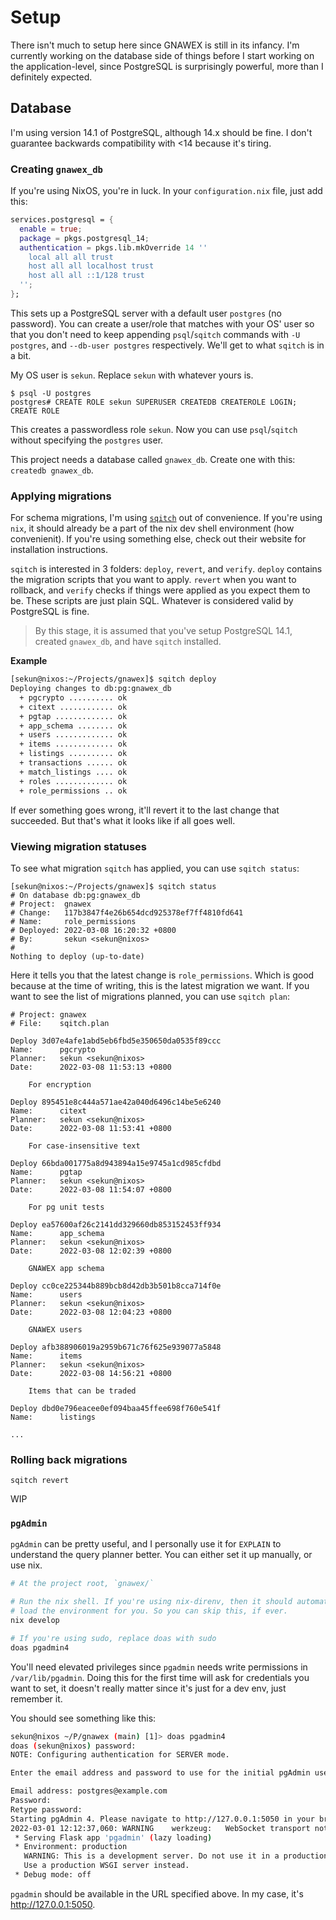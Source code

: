 # Setup

There isn't much to setup here since GNAWEX is still in its infancy. I'm
currently working on the database side of things before I start working on the
application-level, since PostgreSQL is surprisingly powerful, more than I
definitely expected.

## Database

I'm using version 14.1 of PostgreSQL, although 14.x should be fine. I don't
guarantee backwards compatibility with <14 because it's tiring.

### Creating `gnawex_db`

If you're using NixOS, you're in luck. In your `configuration.nix` file, just
add this:

```nix
services.postgresql = {
  enable = true;
  package = pkgs.postgresql_14;
  authentication = pkgs.lib.mkOverride 14 ''
    local all all trust
    host all all localhost trust
    host all all ::1/128 trust
  '';
};
```

This sets up a PostgreSQL server with a default user `postgres` (no password).
You can create a user/role that matches with your OS' user so that you don't
need to keep appending `psql`/`sqitch` commands with `-U postgres`, and
`--db-user postgres` respectively. We'll get to what `sqitch` is in a bit.

My OS user is `sekun`. Replace `sekun` with whatever yours is.

```
$ psql -U postgres
postgres# CREATE ROLE sekun SUPERUSER CREATEDB CREATEROLE LOGIN;
CREATE ROLE
```

This creates a passwordless role `sekun`. Now you can use `psql`/`sqitch`
without specifying the `postgres` user.

This project needs a database called `gnawex_db`. Create one with this:
`createdb gnawex_db`.

### Applying migrations

For schema migrations, I'm using [`sqitch`](https://sqitch.org) out of
convenience. If you're using `nix`, it should already be a part of the nix
dev shell environment (how convenienit). If you're using something else, check
out their website for installation instructions.

`sqitch` is interested in 3 folders: `deploy`, `revert`, and `verify`. `deploy`
contains the migration scripts that you want to apply. `revert` when you want
to rollback, and `verify` checks if things were applied as you expect them to
be. These scripts are just plain SQL. Whatever is considered valid by
PostgreSQL is fine.

> By this stage, it is assumed that you've setup PostgreSQL 14.1, created
> `gnawex_db`, and have `sqitch` installed.

**Example**

```sh
[sekun@nixos:~/Projects/gnawex]$ sqitch deploy
Deploying changes to db:pg:gnawex_db
  + pgcrypto .......... ok
  + citext ............ ok
  + pgtap ............. ok
  + app_schema ........ ok
  + users ............. ok
  + items ............. ok
  + listings .......... ok
  + transactions ...... ok
  + match_listings .... ok
  + roles ............. ok
  + role_permissions .. ok
```

If ever something goes wrong, it'll revert it to the last change that succeeded.
But that's what it looks like if all goes well.

### Viewing migration statuses

To see what migration `sqitch` has applied, you can use `sqitch status`:

```
[sekun@nixos:~/Projects/gnawex]$ sqitch status
# On database db:pg:gnawex_db
# Project:  gnawex
# Change:   117b3847f4e26b654dcd925378ef7ff4810fd641
# Name:     role_permissions
# Deployed: 2022-03-08 16:20:32 +0800
# By:       sekun <sekun@nixos>
#
Nothing to deploy (up-to-date)
```

Here it tells you that the latest change is `role_permissions`. Which is good
because at the time of writing, this is the latest migration we want. If you
want to see the list of migrations planned, you can use `sqitch plan`:

```
# Project: gnawex
# File:    sqitch.plan

Deploy 3d07e4afe1abd5eb6fbd5e350650da0535f89ccc
Name:      pgcrypto
Planner:   sekun <sekun@nixos>
Date:      2022-03-08 11:53:13 +0800

    For encryption

Deploy 895451e8c444a571ae42a040d6496c14be5e6240
Name:      citext
Planner:   sekun <sekun@nixos>
Date:      2022-03-08 11:53:41 +0800

    For case-insensitive text

Deploy 66bda001775a8d943894a15e9745a1cd985cfdbd
Name:      pgtap
Planner:   sekun <sekun@nixos>
Date:      2022-03-08 11:54:07 +0800

    For pg unit tests

Deploy ea57600af26c2141dd329660db853152453ff934
Name:      app_schema
Planner:   sekun <sekun@nixos>
Date:      2022-03-08 12:02:39 +0800

    GNAWEX app schema

Deploy cc0ce225344b889bcb8d42db3b501b8cca714f0e
Name:      users
Planner:   sekun <sekun@nixos>
Date:      2022-03-08 12:04:23 +0800

    GNAWEX users

Deploy afb388906019a2959b671c76f625e939077a5848
Name:      items
Planner:   sekun <sekun@nixos>
Date:      2022-03-08 14:56:21 +0800

    Items that can be traded

Deploy dbd0e796eacee0ef094baa45ffee698f760e541f
Name:      listings

...
```

### Rolling back migrations

`sqitch revert`

WIP

### `pgAdmin`

`pgAdmin` can be pretty useful, and I personally use it for `EXPLAIN` to
understand the query planner better. You can either set it up manually, or use
nix.

```sh
# At the project root, `gnawex/`

# Run the nix shell. If you're using nix-direnv, then it should automatically
# load the environment for you. So you can skip this, if ever.
nix develop

# If you're using sudo, replace doas with sudo
doas pgadmin4
```

You'll need elevated privileges since `pgadmin` needs write permissions in
`/var/lib/pgadmin`. Doing this for the first time will ask for credentials
you want to set, it doesn't really matter since it's just for a dev env, just
remember it.

You should see something like this:

```sh
sekun@nixos ~/P/gnawex (main) [1]> doas pgadmin4
doas (sekun@nixos) password:
NOTE: Configuring authentication for SERVER mode.

Enter the email address and password to use for the initial pgAdmin user account:

Email address: postgres@example.com
Password:
Retype password:
Starting pgAdmin 4. Please navigate to http://127.0.0.1:5050 in your browser.
2022-03-01 12:12:37,060: WARNING	werkzeug:	WebSocket transport not available. Install eventlet or gevent and gevent-websocket for improved performance.
 * Serving Flask app 'pgadmin' (lazy loading)
 * Environment: production
   WARNING: This is a development server. Do not use it in a production deployment.
   Use a production WSGI server instead.
 * Debug mode: off
```

`pgadmin` should be available in the URL specified above. In my case, it's
http://127.0.0.1:5050.


